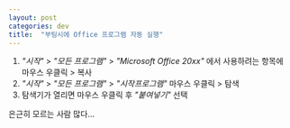 ```yaml
---
layout: post
categories: dev 
title:  "부팅시에 Office 프로그램 자동 실행"
---
```



1. *"시작"* >  *"모든 프로그램"* > *"Microsoft Office 20xx"* 에서 사용하려는 항목에 마우스 우클릭 > 복사  
2. *"시작"* >  *"모든 프로그램"* > *"시작프로그램"* 마우스 우클릭 > 탐색  
3. 탐색기가 열리면 마우스 우클릭 후 *"붙여넣기"* 선택  

은근히 모르는 사람 많다...  

